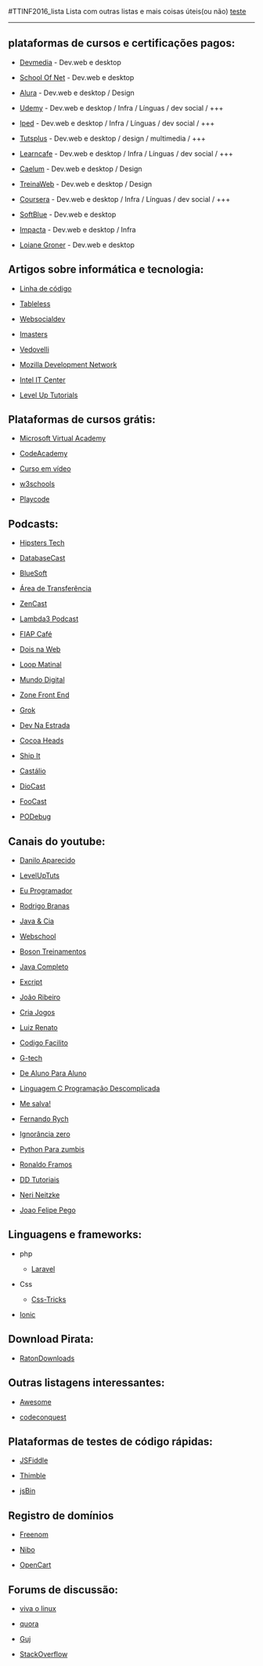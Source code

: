 #TTINF2016_lista
Lista com outras listas e mais coisas úteis(ou não)
[teste](#podcasts)

---

## plataformas de cursos e certificações pagos:
 
   * [Devmedia](http://www.devmedia.com.br/) - Dev.web e desktop
 
   * [School Of Net](https://www.schoolofnet.com/) - Dev.web e desktop
 
   * [Alura](https://www.alura.com.br/) - Dev.web e desktop / Design
 
   * [Udemy](https://www.udemy.com/) - Dev.web e desktop / Infra /  Línguas / dev social / +++
 
   * [Iped](https://www.iped.com.br) - Dev.web e desktop / Infra /  Línguas / dev social / +++
 
   * [Tutsplus](https://tutsplus.com/) - Dev.web e desktop / design / multimedia / +++
 
   * [Learncafe](https://www.learncafe.com/) - Dev.web e desktop / Infra /  Línguas / dev social / +++
 
   * [Caelum](https://www.caelum.com.br) - Dev.web e desktop / Design
 
   * [TreinaWeb](https://www.treinaweb.com.br/) - Dev.web e desktop / Design
 
   * [Coursera](https://www.coursera.org) - Dev.web e desktop / Infra /  Línguas / dev social / +++
 
   * [SoftBlue](http://www.softblue.com.br/) - Dev.web e desktop
 
   * [Impacta](http://www.impacta.com.br/) - Dev.web e desktop / Infra 
 
   * [Loiane Groner](http://loiane.com/) - Dev.web e desktop
 
 
## Artigos sobre informática e tecnologia:
 
   * [Linha de código](http://www.linhadecodigo.com.br/)
 
   * [Tableless](https://tableless.com.br/)
 
   * [Websocialdev](http://websocialdev.com/)
 
   * [Imasters](http://imasters.com.br/)
   
   * [Vedovelli](http://www.vedovelli.com.br/)
 
   * [Mozilla Development Network](https://developer.mozilla.org/pt-BR/)
 
   * [Intel IT Center](http://www.intel.com.br/content/www/br/pt/it-management/intel-it/it-managers.html)
 
   * [Level Up Tutorials](https://leveluptutorials.com/)
 
 
## Plataformas de cursos grátis:
 
   * [Microsoft Virtual Academy](https://mva.microsoft.com/)
   
   * [CodeAcademy](https://www.codecademy.com/pt)
 
   * [Curso em vídeo](http://www.cursoemvideo.com/)
 
   * [w3schools](https://www.w3schools.com/)
 
   * [Playcode](https://playcode.com.br)
 
 
## Podcasts:
 
   * [Hipsters Tech](http://hipsters.tech)
   
   * [DatabaseCast](http://databasecast.com.br)
   
   * [BlueSoft](http://labs.bluesoft.com.br/category/podcast/)
   
   * [Área de Transferência](http://areadetransferencia.com.br/)
   
   * [ZenCast](https://soundcloud.com/software-zen)
   
   * [Lambda3 Podcast](https://itunes.apple.com/br/podcast/lambda3-podcast/id1115313672)
   
   * [FIAP Café](https://itunes.apple.com/br/podcast/fiap-cafe/id466766842)
   
   * [Dois na Web](https://itunes.apple.com/br/podcast/cristina-de-luca-dois-na-web/id436938246)
   
   * [Loop Matinal](https://itunes.apple.com/br/podcast/loop-matinal/id1053245743)
   
   * [Mundo Digital](https://itunes.apple.com/br/podcast/cbn-ethevaldo-siqueira-mundo/id373605889)
   
   * [Zone Front End](http://zofe.com.br/)
   
   * [Grok](http://www.grokpodcast.com/)
   
   * [Dev Na Estrada](http://devnaestrada.com.br/)
   
   * [Cocoa Heads](http://www.cocoaheads.com.br/)
   
   * [Ship It](https://soundcloud.com/rdshipit)
   
   * [Castálio](http://castalio.info/)
   
   * [DioCast](http://www.diolinux.com.br/search/label/DioCast)
   
   * [FooCast](http://foocast.io/)
   
   * [PODebug](http://www.podebug.com/)
 
## Canais do youtube:
   
   * [Danilo Aparecido](https://www.youtube.com/user/Didox59)
 
   * [LevelUpTuts](https://www.youtube.com/user/LevelUpTuts)
   
   * [Eu Programador](https://www.youtube.com/channel/UC7c2c7E1L9xhCinShl8-iZA)
 
   * [Rodrigo Branas](https://www.youtube.com/user/rodrigobranas)
   
   * [Java & Cia](https://www.youtube.com/user/java8cia)
 
   * [Webschool](https://www.youtube.com/channel/UCKdo1RaF8gzfhvkOdZv_ojg)
 
   * [Boson Treinamentos](https://www.youtube.com/user/bosontreinamentos)
 
   * [Java Completo](https://www.youtube.com/user/javacompleto)
 
   * [Excript](https://www.youtube.com/user/excriptvideo)
 
   * [João Ribeiro](https://www.youtube.com/user/JLDRPT)
 
   * [Cria Jogos](https://www.youtube.com/user/criajogo/videos)
   
   * [Luiz Renato](https://www.youtube.com/user/luizrenato87)
 
   * [Codigo Facilito](https://www.youtube.com/user/codigofacilito)
   
   * [G-tech](https://www.youtube.com/user/gtechinfor)
   
   * [De Aluno Para Aluno](https://www.youtube.com/user/italogross)
 
   * [Linguagem C Programação Descomplicada](https://www.youtube.com/user/progdescomplicada)
   
   * [Me salva!](https://www.youtube.com/user/migandorffy)
 
   * [Fernando Rych](https://www.youtube.com/channel/UC8yjEZ7-hroweXUgjPMwXNQ)
 
   * [Ignorância zero](https://www.youtube.com/channel/UCmjj41YfcaCpZIkU-oqVIIw)
 
   * [Python Para zumbis](https://www.youtube.com/channel/UCripRddD4BnaMcU833ExuwA)
   
   * [Ronaldo Framos](https://www.youtube.com/user/ronaldoframos)
 
   * [DD Tutoriais](https://www.youtube.com/user/TheDDTUTORIAIS)
 
   * [Neri Neitzke](https://www.youtube.com/user/nerineitzke/featured)
 
   * [Joao Felipe Pego](https://www.youtube.com/user/Jua0o0o/featured)
 
## Linguagens e frameworks:
   * php
       * [Laravel](https://laracasts.com/)
 
   * Css
       * [Css-Tricks](https://css-tricks.com)
   
   * [Ionic](http://ionicframework.com)
 
## Download Pirata:
 
   * [RatonDownloads](http://www.ratondownloads.com/)
 
## Outras listagens interessantes:
 
   * [Awesome](https://github.com/sindresorhus/awesome)
 
   * [codeconquest](http://www.codeconquest.com/27-websites-where-you-can-learn-to-code-today/)
 
## Plataformas de testes de código rápidas:
 
   * [JSFiddle](https://jsfiddle.net/)
 
   * [Thimble](https://thimble.mozilla.org)
 
   * [jsBin](http://jsbin.com/)
 
## Registro de domínios
   * [Freenom](http://www.freenom.com)
 
   * [Nibo](https://www.nibo.com.br/)
 
   * [OpenCart](http://www.opencart.com/)
 
## Forums de discussão:
 
   * [viva o linux](http://vivaolinux.com.br/)
 
   * [quora](https://www.quora.com/)
 
   * [Guj](http://www.guj.com.br/)
 
   * [StackOverflow](http://stackoverflow.com/)

